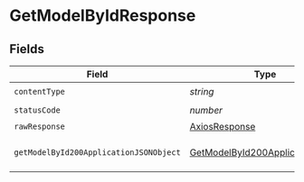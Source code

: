 # GetModelByIdResponse


## Fields

| Field                                                                                       | Type                                                                                        | Required                                                                                    | Description                                                                                 |
| ------------------------------------------------------------------------------------------- | ------------------------------------------------------------------------------------------- | ------------------------------------------------------------------------------------------- | ------------------------------------------------------------------------------------------- |
| `contentType`                                                                               | *string*                                                                                    | :heavy_check_mark:                                                                          | N/A                                                                                         |
| `statusCode`                                                                                | *number*                                                                                    | :heavy_check_mark:                                                                          | N/A                                                                                         |
| `rawResponse`                                                                               | [AxiosResponse](https://axios-http.com/docs/res_schema)                                     | :heavy_minus_sign:                                                                          | N/A                                                                                         |
| `getModelById200ApplicationJSONObject`                                                      | [GetModelById200ApplicationJSON](../../models/operations/getmodelbyid200applicationjson.md) | :heavy_minus_sign:                                                                          | Responses for GET /models/{id}                                                              |